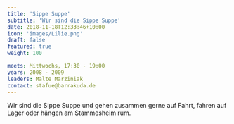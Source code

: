```yaml
---
title: 'Sippe Suppe'
subtitle: 'Wir sind die Sippe Suppe'
date: 2018-11-18T12:33:46+10:00
icon: 'images/Lilie.png'
draft: false
featured: true
weight: 100

meets: Mittwochs, 17:30 - 19:00
years: 2008 - 2009
leaders: Malte Marziniak
contact: stafue@barrakuda.de
---
```


Wir sind die Sippe Suppe und gehen zusammen gerne auf Fahrt, fahren auf Lager oder hängen am Stammesheim rum.
